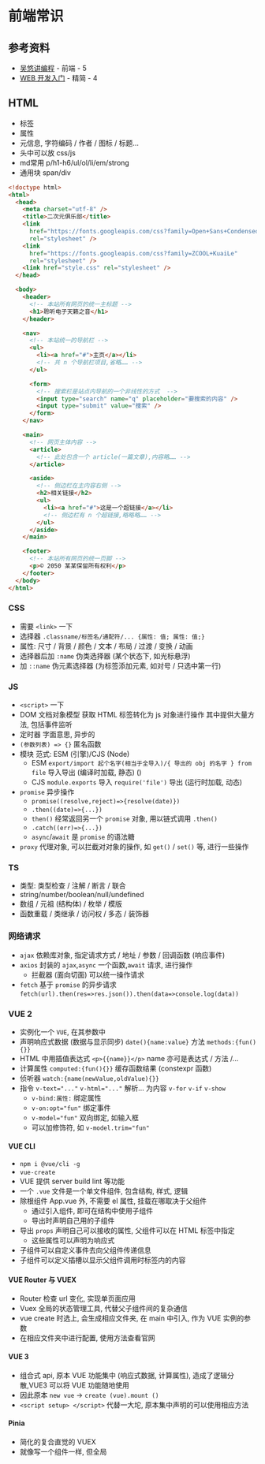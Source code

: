 # 前端常识

## 参考资料

* [吴悠讲编程](https://space.bilibili.com/482867012) - 前端 - 5
* [WEB 开发入门](https://developer.mozilla.org/zh-CN/docs/Learn_web_development/Core/Structuring_content/Basic_HTML_syntax) - 精简 - 4

## HTML

* 标签
* 属性
* 元信息, 字符编码 / 作者 / 图标 / 标题...
* 头中可以放 css/js
* md常用 p/h1-h6/ul/ol/li/em/strong
* 通用块 span/div

```html
<!doctype html>
<html>
  <head>
    <meta charset="utf-8" />
    <title>二次元俱乐部</title>
    <link
      href="https://fonts.googleapis.com/css?family=Open+Sans+Condensed:300|Sonsie+One"
      rel="stylesheet" />
    <link
      href="https://fonts.googleapis.com/css?family=ZCOOL+KuaiLe"
      rel="stylesheet" />
    <link href="style.css" rel="stylesheet" />
  </head>

  <body>
    <header>
      <!-- 本站所有网页的统一主标题 -->
      <h1>聆听电子天籁之音</h1>
    </header>

    <nav>
      <!-- 本站统一的导航栏 -->
      <ul>
        <li><a href="#">主页</a></li>
        <!-- 共 n 个导航栏项目,省略…… -->
      </ul>

      <form>
        <!-- 搜索栏是站点内导航的一个非线性的方式  -->
        <input type="search" name="q" placeholder="要搜索的内容" />
        <input type="submit" value="搜索" />
      </form>
    </nav>

    <main>
      <!-- 网页主体内容 -->
      <article>
        <!-- 此处包含一个 article(一篇文章),内容略…… -->
      </article>

      <aside>
        <!-- 侧边栏在主内容右侧 -->
        <h2>相关链接</h2>
        <ul>
          <li><a href="#">这是一个超链接</a></li>
          <!-- 侧边栏有 n 个超链接,略略略…… -->
        </ul>
      </aside>
    </main>

    <footer>
      <!-- 本站所有网页的统一页脚 -->
      <p>© 2050 某某保留所有权利</p>
    </footer>
  </body>
</html>
```

### CSS

* 需要 `<link>` 一下
* 选择器 `.classname/标签名/通配符/... {属性: 值; 属性: 值;}`
* 属性: 尺寸 / 背景 / 颜色 / 文本 / 布局 / 过渡 / 变换 / 动画
* 选择器后加 `:name` 伪类选择器 (某个状态下, 如光标悬浮)
* 加 `::name` 伪元素选择器 (为标签添加元素, 如对号 / 只选中第一行)

### JS

* `<script>` 一下
* DOM 文档对象模型 获取 HTML 标签转化为 js 对象进行操作 其中提供大量方法, 包括事件监听
* 定时器 字面意思, 异步的
* `(参数列表) => {}` 匿名函数
* 模块 范式: ESM (引擎)/CJS (Node)
  * ESM `export/import 起个名字(相当于全导入)/{ 导出的 obj 的名字 } from file` 导入导出 (编译时加载, 静态) ()
  * CJS `module.exports` 导入 `require('file')` 导出 (运行时加载, 动态)
* `promise` 异步操作
  * `promise((resolve,reject)=>{resolve(date)})`
  * `.then((date)=>{...})`
  * `then()` 经常返回另一个 `promise` 对象, 用以链式调用 `.then()`
  * `.catch((err)=>{...})`
  * `async`/`await` 是 `promise` 的语法糖
* `proxy` 代理对象, 可以拦截对对象的操作, 如 `get()` / `set()` 等, 进行一些操作

### TS

* 类型: 类型检查 / 注解 / 断言 / 联合
* string/number/boolean/null/undefined
* 数组 / 元祖 (结构体) / 枚举 / 模版
* 函数重载 / 类继承 / 访问权 / 多态 / 装饰器

### 网络请求

* `ajax` 依赖库对象, 指定请求方式 / 地址 / 参数 / 回调函数 (响应事件)
* `axios` 封装的 `ajax`,`async` 一个函数,`await` 请求, 进行操作
  * 拦截器 (面向切面) 可以统一操作请求
* `fetch` 基于 `promise` 的异步请求 `fetch(url).then(res=>res.json()).then(data=>console.log(data))`

### VUE 2

* 实例化一个 `VUE`, 在其参数中
* 声明响应式数据 (数据与显示同步) `date(){name:value}` 方法 `methods:{fun(){}}`
* HTML 中用插值表达式 `<p>{{name}}</p>` name 亦可是表达式 / 方法 /...
* 计算属性 `computed:{fun(){}}` 缓存函数结果 (constexpr 函数)
* 侦听器 `watch:{name(newValue,oldValue){}}`
* 指令 `v-text="..."` `v-html="..."` 解析... 为内容 `v-for` `v-if` `v-show`
  * `v-bind:属性:` 绑定属性
  * `v-on:opt="fun"` 绑定事件
  * `v-model="fun"` 双向绑定, 如输入框
  * 可以加修饰符, 如 `v-model.trim="fun"`

#### VUE CLI

* `npm i @vue/cli -g`
* `vue-create`
* VUE 提供 server build lint 等功能
* 一个 `.vue` 文件是一个单文件组件, 包含结构, 样式, 逻辑
* 除根组件 App.vue 外, 不需要 el 属性, 挂载在哪取决于父组件
  * 通过引入组件, 即可在结构中使用子组件
  * 导出时声明自己用的子组件
* 导出 `props` 声明自己可以接收的属性, 父组件可以在 HTML 标签中指定
  * 这些属性可以声明为响应式
* 子组件可以自定义事件去向父组件传递信息
* 子组件可以定义插槽以显示父组件调用时标签内的内容

#### VUE Router 与 VUEX

* Router 检查 url 变化, 实现单页面应用
* Vuex 全局的状态管理工具, 代替父子组件间的复杂通信
* vue create 时选上, 会生成相应文件夹, 在 main 中引入, 作为 VUE 实例的参数
* 在相应文件夹中进行配置, 使用方法查看官网

#### VUE 3

* 组合式 api, 原本 VUE 功能集中 (响应式数据, 计算属性), 造成了逻辑分散,VUE3 可以将 VUE 功能随地使用
* 因此原本 `new vue` -> `create (vue).mount ()`
* `<script setup> </script>` 代替一大坨, 原本集中声明的可以使用相应方法

#### Pinia

* 简化的复合直觉的 VUEX
* 就像写一个组件一样, 但全局
